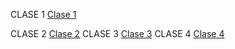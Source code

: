 CLASE 1
[Clase 1](clase1/CLASE1.md)

CLASE 2
[Clase 2](clase1/CLASE2.md)
CLASE 3
[Clase 3](clase1/CLASE3.md)
CLASE 4
[Clase 4](clase1/CLASE4.md)













